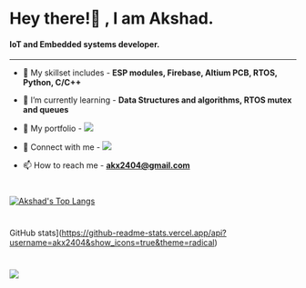 <h1>Hey there!👋&nbsp;, I am Akshad.</h1>
<h4>IoT and Embedded systems developer.</h3>

---

- 📍 My skillset includes -  **ESP modules, Firebase, Altium PCB, RTOS, Python, C/C++**

- 📍 I’m currently learning -  **Data Structures and algorithms, RTOS mutex and queues**

- 📄 My portfolio - [<img src="https://img.shields.io/badge/-Portfolio-blue"/>](https://akshadportfolio.dorik.io/)

- 📄 Connect with me - [<img src="https://img.shields.io/badge/-LinkedIn-blue"/>](https://www.linkedin.com/in/akshad-patel-6669081a9/)

- 📫 How to reach me - **akx2404@gmail.com**

#

[![Akshad's Top Langs](https://github-readme-stats.vercel.app/api/top-langs/?username=akx2404&hide=tcl,Jupyter%20Notebook&layout=compact&langs_count=10&theme=highcontrast)](https://github.com/akx2404/github-readme-stats)

#

GitHub stats](https://github-readme-stats.vercel.app/api?username=akx2404&show_icons=true&theme=radical)

#

![](https://komarev.com/ghpvc/?username=akx2404&color=blue)

